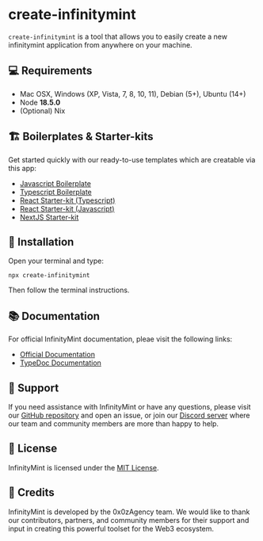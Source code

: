 # create-infinitymint

`create-infinitymint` is a tool that allows you to easily create a new infinitymint application from anywhere on your machine.

## 💻 Requirements

- Mac OSX, Windows (XP, Vista, 7, 8, 10, 11), Debian (5+), Ubuntu (14+)
- Node **18.5.0**
- (Optional) Nix

## 🏗️ Boilerplates & Starter-kits

Get started quickly with our ready-to-use templates which are creatable via this app:

- [Javascript Boilerplate](https://github.com/0x0zAgency/infinitymint-javascript-boilerplate)
- [Typescript Boilerplate](https://github.com/0x0zAgency/infinitymint-typescript-boilerplate)
- [React Starter-kit (Typescript)](https://github.com/0x0zAgency/infinitymint-react-typescript-starterkit)
- [React Starter-kit (Javascript)](https://github.com/0x0zAgency/infinitymint-react-javascript-starterkit)
- [NextJS Starter-kit](https://github.com/0x0zAgency/infinitymint-nextjs-starterkit)

## 🎯 Installation

Open your terminal and type:

`npx create-infinitymint`

Then follow the terminal instructions.

## 📚 Documentation

For official InfinityMint documentation, pleae visit the following links:

- [Official Documentation](https://docs.infinitymint.app)
- [TypeDoc Documentation](https://typedoc.org/)

## 🗿 Support

If you need assistance with InfinityMint or have any questions, please visit our [GitHub repository](https://github.com/0x0zAgency/infinitymint) and open an issue, or join our [Discord server](https://discord.gg/infinitymint) where our team and community members are more than happy to help.

## 🗿 License

InfinityMint is licensed under the [MIT License](https://github.com/0x0zAgency/infinitymint/blob/master/LICENSE).

## 🗿 Credits

InfinityMint is developed by the 0x0zAgency team. We would like to thank our contributors, partners, and community members for their support and input in creating this powerful toolset for the Web3 ecosystem.
